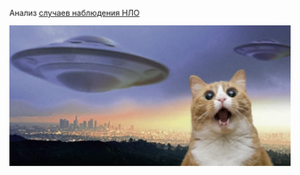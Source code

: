 Анализ [случаев наблюдения НЛО](https://www.kaggle.com/datasets/NUFORC/ufo-sightings)

![screenshot](./img/ufo.png)